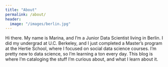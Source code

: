 ```yaml
---
title: "About"
permalink: /about/
header: 
  image: "/images/berlin.jpg"
---
```


Hi there. My name is Marina, and I’m a Junior Data Scientist living in Berlin. I did my undergrad at U.C. Berkeley, and I just completed a Master’s program at the Hertie School, where I focused on social data science courses. I’m pretty new to data science, so I’m learning a ton every day. This blog is where I’m cataloging the stuff I’m curious about, and what I learn about it.
